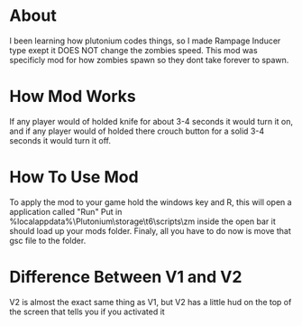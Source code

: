 # About
I been learning how plutonium codes things, so I made Rampage Inducer type exept it DOES NOT change the zombies speed. This mod was specificly mod for how zombies spawn so they dont take forever to spawn.
# How Mod Works
If any player would of holded knife for about 3-4 seconds it would turn it on, and if any player would of holded there crouch button for a solid 3-4 seconds it would turn it off.
# How To Use Mod
To apply the mod to your game hold the windows key and R, this will open a application called "Run" Put in %localappdata%\Plutonium\storage\t6\scripts\zm inside the open bar it should load up your mods folder. Finaly, all you have to do now is move that gsc file to the folder.
# Difference Between V1 and V2
V2 is almost the exact same thing as V1, but V2 has a little hud on the top of the screen that tells you if you activated it
